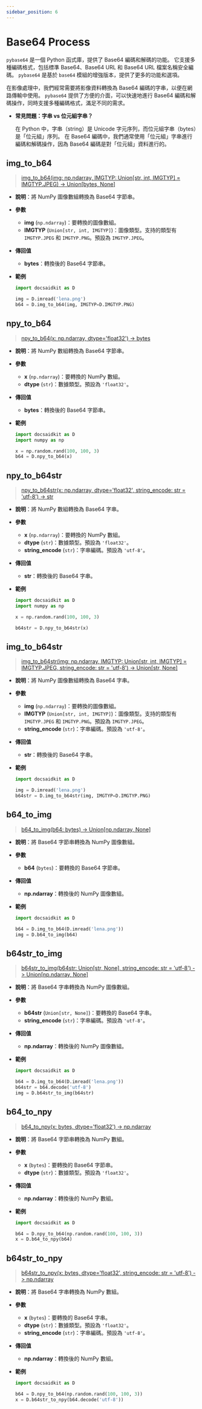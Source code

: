 ```yaml
---
sidebar_position: 6
---
```


# Base64 Process

`pybase64` 是一個 Python 函式庫，提供了 Base64 編碼和解碼的功能。 它支援多種編碼格式，包括標準 Base64、Base64 URL 和 Base64 URL 檔案名稱安全編碼。 `pybase64` 是基於 `base64` 模組的增強版本，提供了更多的功能和選項。

在影像處理中，我們經常需要將影像資料轉換為 Base64 編碼的字串，以便在網路傳輸中使用。 `pybase64` 提供了方便的介面，可以快速地進行 Base64 編碼和解碼操作，同時支援多種編碼格式，滿足不同的需求。

- **常見問題：字串 vs 位元組字串？**

  在 Python 中，字串（string）是 Unicode 字元序列，而位元組字串（bytes）是「位元組」序列。 在 Base64 編碼中，我們通常使用「位元組」字串進行編碼和解碼操作，因為 Base64 編碼是對「位元組」資料進行的。

## img_to_b64

> [img_to_b64(img: np.ndarray, IMGTYP: Union[str, int, IMGTYP] = IMGTYP.JPEG) -> Union[bytes, None]](https://github.com/DocsaidLab/DocsaidKit/blob/71170598902b6f8e89a969f1ce27ed4fd05b2ff2/docsaidkit/vision/improc.py#L116)

- **說明**：將 NumPy 圖像數組轉換為 Base64 字節串。

- **參數**

  - **img** (`np.ndarray`)：要轉換的圖像數組。
  - **IMGTYP** (`Union[str, int, IMGTYP]`)：圖像類型。支持的類型有 `IMGTYP.JPEG` 和 `IMGTYP.PNG`。預設為 `IMGTYP.JPEG`。

- **傳回值**

  - **bytes**：轉換後的 Base64 字節串。

- **範例**

  ```python
  import docsaidkit as D

  img = D.imread('lena.png')
  b64 = D.img_to_b64(img, IMGTYP=D.IMGTYP.PNG)
  ```

## npy_to_b64

> [npy_to_b64(x: np.ndarray, dtype='float32') -> bytes](https://github.com/DocsaidLab/DocsaidKit/blob/71170598902b6f8e89a969f1ce27ed4fd05b2ff2/docsaidkit/vision/improc.py#L126)

- **說明**：將 NumPy 數組轉換為 Base64 字節串。

- **參數**

  - **x** (`np.ndarray`)：要轉換的 NumPy 數組。
  - **dtype** (`str`)：數據類型。預設為 `'float32'`。

- **傳回值**

  - **bytes**：轉換後的 Base64 字節串。

- **範例**

  ```python
  import docsaidkit as D
  import numpy as np

  x = np.random.rand(100, 100, 3)
  b64 = D.npy_to_b64(x)
  ```

## npy_to_b64str

> [npy_to_b64str(x: np.ndarray, dtype='float32', string_encode: str = 'utf-8') -> str](https://github.com/DocsaidLab/DocsaidKit/blob/71170598902b6f8e89a969f1ce27ed4fd05b2ff2/docsaidkit/vision/improc.py#L130)

- **說明**：將 NumPy 數組轉換為 Base64 字串。

- **參數**

  - **x** (`np.ndarray`)：要轉換的 NumPy 數組。
  - **dtype** (`str`)：數據類型。預設為 `'float32'`。
  - **string_encode** (`str`)：字串編碼。預設為 `'utf-8'`。

- **傳回值**

  - **str**：轉換後的 Base64 字串。

- **範例**

  ```python
  import docsaidkit as D
  import numpy as np

  x = np.random.rand(100, 100, 3)

  b64str = D.npy_to_b64str(x)
  ```

## img_to_b64str

> [img_to_b64str(img: np.ndarray, IMGTYP: Union[str, int, IMGTYP] = IMGTYP.JPEG, string_encode: str = 'utf-8') -> Union[str, None]](https://github.com/DocsaidLab/DocsaidKit/blob/71170598902b6f8e89a969f1ce27ed4fd05b2ff2/docsaidkit/vision/improc.py#L134)

- **說明**：將 NumPy 圖像數組轉換為 Base64 字串。

- **參數**

  - **img** (`np.ndarray`)：要轉換的圖像數組。
  - **IMGTYP** (`Union[str, int, IMGTYP]`)：圖像類型。支持的類型有 `IMGTYP.JPEG` 和 `IMGTYP.PNG`。預設為 `IMGTYP.JPEG`。
  - **string_encode** (`str`)：字串編碼。預設為 `'utf-8'`。

- **傳回值**

  - **str**：轉換後的 Base64 字串。

- **範例**

  ```python
  import docsaidkit as D

  img = D.imread('lena.png')
  b64str = D.img_to_b64str(img, IMGTYP=D.IMGTYP.PNG)
  ```

## b64_to_img

> [b64_to_img(b64: bytes) -> Union[np.ndarray, None]](https://github.com/DocsaidLab/DocsaidKit/blob/71170598902b6f8e89a969f1ce27ed4fd05b2ff2/docsaidkit/vision/improc.py#L143)

- **說明**：將 Base64 字節串轉換為 NumPy 圖像數組。

- **參數**

  - **b64** (`bytes`)：要轉換的 Base64 字節串。

- **傳回值**

  - **np.ndarray**：轉換後的 NumPy 圖像數組。

- **範例**

  ```python
  import docsaidkit as D

  b64 = D.img_to_b64(D.imread('lena.png'))
  img = D.b64_to_img(b64)
  ```

## b64str_to_img

> [b64str_to_img(b64str: Union[str, None], string_encode: str = 'utf-8') -> Union[np.ndarray, None]](https://github.com/DocsaidLab/DocsaidKit/blob/71170598902b6f8e89a969f1ce27ed4fd05b2ff2/docsaidkit/vision/improc.py#L151)

- **說明**：將 Base64 字串轉換為 NumPy 圖像數組。

- **參數**

  - **b64str** (`Union[str, None]`)：要轉換的 Base64 字串。
  - **string_encode** (`str`)：字串編碼。預設為 `'utf-8'`。

- **傳回值**

  - **np.ndarray**：轉換後的 NumPy 圖像數組。

- **範例**

  ```python
  import docsaidkit as D

  b64 = D.img_to_b64(D.imread('lena.png'))
  b64str = b64.decode('utf-8')
  img = D.b64str_to_img(b64str)
  ```

## b64_to_npy

> [b64_to_npy(x: bytes, dtype='float32') -> np.ndarray](https://github.com/DocsaidLab/DocsaidKit/blob/71170598902b6f8e89a969f1ce27ed4fd05b2ff2/docsaidkit/vision/improc.py#L166)

- **說明**：將 Base64 字節串轉換為 NumPy 數組。

- **參數**

  - **x** (`bytes`)：要轉換的 Base64 字節串。
  - **dtype** (`str`)：數據類型。預設為 `'float32'`。

- **傳回值**

  - **np.ndarray**：轉換後的 NumPy 數組。

- **範例**

  ```python
  import docsaidkit as D

  b64 = D.npy_to_b64(np.random.rand(100, 100, 3))
  x = D.b64_to_npy(b64)
  ```

## b64str_to_npy

> [b64str_to_npy(x: bytes, dtype='float32', string_encode: str = 'utf-8') -> np.ndarray](https://github.com/DocsaidLab/DocsaidKit/blob/71170598902b6f8e89a969f1ce27ed4fd05b2ff2/docsaidkit/vision/improc.py#L170)

- **說明**：將 Base64 字串轉換為 NumPy 數組。

- **參數**

  - **x** (`bytes`)：要轉換的 Base64 字串。
  - **dtype** (`str`)：數據類型。預設為 `'float32'`。
  - **string_encode** (`str`)：字串編碼。預設為 `'utf-8'`。

- **傳回值**

  - **np.ndarray**：轉換後的 NumPy 數組。

- **範例**

  ```python
  import docsaidkit as D

  b64 = D.npy_to_b64(np.random.rand(100, 100, 3))
  x = D.b64str_to_npy(b64.decode('utf-8'))
  ```
